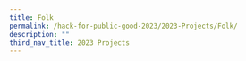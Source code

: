 ```yaml
---
title: Folk
permalink: /hack-for-public-good-2023/2023-Projects/Folk/
description: ""
third_nav_title: 2023 Projects
---
```

